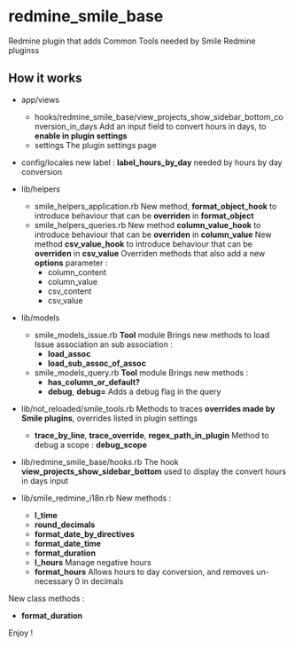 redmine_smile_base
==================

Redmine plugin that adds Common Tools needed by Smile Redmine pluginss

## How it works

* app/views
  * hooks/redmine_smile_base/view_projects_show_sidebar_bottom_conversion_in_days
Add an input field to convert hours in days, to **enable in plugin settings**
  * settings
The plugin settings page
* config/locales
new label : **label_hours_by_day** needed by hours by day conversion

* lib/helpers
  * smile_helpers_application.rb
New method, **format_object_hook** to introduce behaviour that can be **overriden** in **format_object**
  * smile_helpers_queries.rb
New method **column_value_hook** to introduce behaviour that can be **overriden** in **column_value**
New method **csv_value_hook** to introduce behaviour that can be **overriden** in **csv_value**
Overriden methods that also add a new **options** parameter :
    * column_content
    * column_value
    * csv_content
    * csv_value

* lib/models
  * smile_models_issue.rb **Tool** module
Brings new methods to load Issue association an sub association :
    * **load_assoc**
    * **load_sub_assoc_of_assoc**
  * smile_models_query.rb **Tool** module
Brings new methods :
    * **has_column_or_default?**
    * **debug**, **debug=**
Adds a debug flag in the query

* lib/not_reloaded/smile_tools.rb
Methods to traces **overrides made by Smile plugins**, overrides listed in plugin settings
  * **trace_by_line**, **trace_override**, **regex_path_in_plugin**
Method to debug a scope : **debug_scope**

* lib/redmine_smile_base/hooks.rb
The hook **view_projects_show_sidebar_bottom** used to display the convert hours in days input

* lib/smile_redmine_i18n.rb
New methods :
  * **l_time**
  * **round_decimals**
  * **format_date_by_directives**
  * **format_date_time**
  * **format_duration**
  * **l_hours**
Manage negative hours
  * **format_hours**
Allows hours to day conversion, and removes un-necessary 0 in decimals

New class methods :
  * **format_duration**


Enjoy !
